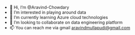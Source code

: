 - 👋 Hi, I’m @Aravind-Chowdary
- 👀 I’m interested in playing around data
- 🌱 I’m currently learning Azure cloud technologies
- 💞️ I’m looking to collaborate on data engineering platform
- 📫 You can reach me via gmail aravindmullapudi@gmail.com

<!---
I'm passionate data engineer working for various clients on building the best end to end data solutions.  
--->
